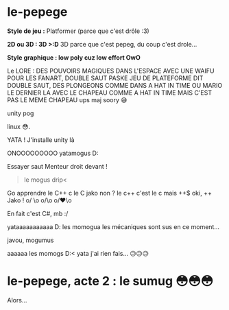 # le-pepege

**Style de jeu :** 
Platformer (parce que c'est drôle :3)

**2D ou 3D : 3D >:D**
3D parce que c'est pepeg, du coup c'est drole...

**Style graphique : low poly cuz low effort OwO**
    
Le LORE :
DES POUVOIRS MAGIQUES DANS L'ESPACE AVEC UNE WAIFU POUR LES FANART, DOUBLE SAUT PASKE JEU DE PLATEFORME DIT DOUBLE SAUT, DES PLONGEONS COMME DANS A HAT IN TIME OU MARIO LE DERNIER LA AVEC LE CHAPEAU COMME A HAT IN TIME MAIS C'EST PAS LE MEME CHAPEAU
ups maj soory 😅

unity pog

linux 😳.

YATA ! J'installe unity là

ONOOOOOOOOO yatamogus D:

Essayer saut
Menteur droit devant !

>le mogus drip< 

Go apprendre le C++
c le C jako non ?
le c++ c'est le c mais ++$
oki, ++ Jako !
o/
\o
o/\o
o/❤️\o

En fait c'est C#, mb :/

yataaaaaaaaaaa D: les momogua les mécaniques sont sus en ce moment...

javou, mogumus

aaaaaa les momogs D:<
yata j'ai rien fais... 😥😥😥

# le-pepege, acte 2 : le sumug 😳😳😳

Alors...